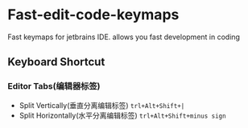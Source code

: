 # Fast-edit-code-keymaps
Fast keymaps for jetbrains IDE. allows you fast development in coding
## Keyboard Shortcut
 ### Editor Tabs(编辑器标签)
  - Split Vertically(垂直分离编辑标签) `trl+Alt+Shift+|`
  - Split Horizontally(水平分离编辑标签) `trl+Alt+Shift+minus sign`
